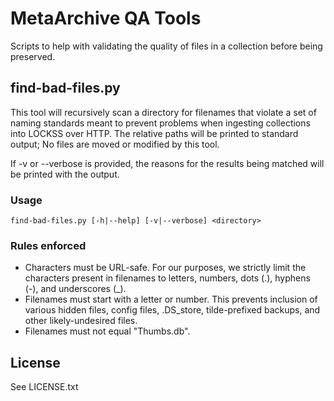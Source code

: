 # MetaArchive QA Tools

Scripts to help with validating the quality of files in a collection before 
being preserved.

## find-bad-files.py

This tool will recursively scan a directory for filenames that violate a set
of naming standards meant to prevent problems when ingesting collections into
LOCKSS over HTTP.  The relative paths will be printed to standard output; No
files are moved or modified by this tool.

If -v or --verbose is provided, the reasons for the results being matched will
be printed with the output.

### Usage

    find-bad-files.py [-h|--help] [-v|--verbose] <directory>

### Rules enforced

* Characters must be URL-safe. For our purposes, we strictly limit the 
  characters present in filenames to letters, numbers, dots (.), hyphens (-),
  and underscores (_).
* Filenames must start with a letter or number. This prevents inclusion of 
  various hidden files, config files, .DS_store, tilde-prefixed backups, and 
  other likely-undesired files.
* Filenames must not equal "Thumbs.db".

## License

See LICENSE.txt
